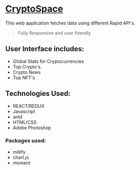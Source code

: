 # [CryptoSpace](https://cryptospace.netlify.app/)
This web application fetches data using different Rapid API's.
> Fully Responsive and user friendly

## User Interface includes:
- Global Stats for Cryptocurrencies
- Top Crypto's.
- Crypto News
- Top NFT's

## Technologies Used:
- REACT/REDUX
- Javascript
- antd
- HTML/CSS
- Adobe Photoshop
### Packages used:
- millify
- chart.js
- moment

